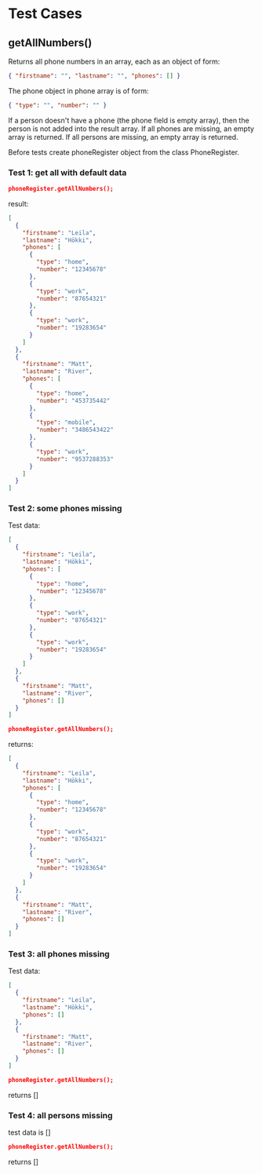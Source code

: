 # Test Cases

## **getAllNumbers()**

Returns all phone numbers in an array, each as an object of form:

```json
{ "firstname": "", "lastname": "", "phones": [] }
```

The phone object in phone array is of form:

```json
{ "type": "", "number": "" }
```

If a person doesn't have a phone (the phone field is empty array), then the person is not added into the result array.
If all phones are missing, an empty array is returned.
If all persons are missing, an empty array is returned.

Before tests create phoneRegister object from the class PhoneRegister.

### Test 1: get all with default data

```json
phoneRegister.getAllNumbers();
```

result:

```json
[
  {
    "firstname": "Leila",
    "lastname": "Hökki",
    "phones": [
      {
        "type": "home",
        "number": "12345678"
      },
      {
        "type": "work",
        "number": "87654321"
      },
      {
        "type": "work",
        "number": "19283654"
      }
    ]
  },
  {
    "firstname": "Matt",
    "lastname": "River",
    "phones": [
      {
        "type": "home",
        "number": "453735442"
      },
      {
        "type": "mobile",
        "number": "3486543422"
      },
      {
        "type": "work",
        "number": "9537288353"
      }
    ]
  }
]
```

### Test 2: some phones missing

Test data:

```json
[
  {
    "firstname": "Leila",
    "lastname": "Hökki",
    "phones": [
      {
        "type": "home",
        "number": "12345678"
      },
      {
        "type": "work",
        "number": "87654321"
      },
      {
        "type": "work",
        "number": "19283654"
      }
    ]
  },
  {
    "firstname": "Matt",
    "lastname": "River",
    "phones": []
  }
]
```

```json
phoneRegister.getAllNumbers();
```

returns:

```json
[
  {
    "firstname": "Leila",
    "lastname": "Hökki",
    "phones": [
      {
        "type": "home",
        "number": "12345678"
      },
      {
        "type": "work",
        "number": "87654321"
      },
      {
        "type": "work",
        "number": "19283654"
      }
    ]
  },
  {
    "firstname": "Matt",
    "lastname": "River",
    "phones": []
  }
]
```

### Test 3: all phones missing

Test data:

```json
[
  {
    "firstname": "Leila",
    "lastname": "Hökki",
    "phones": []
  },
  {
    "firstname": "Matt",
    "lastname": "River",
    "phones": []
  }
]
```

```json
phoneRegister.getAllNumbers();
```

returns []

### Test 4: all persons missing

test data is []

```json
phoneRegister.getAllNumbers();
```

returns []
